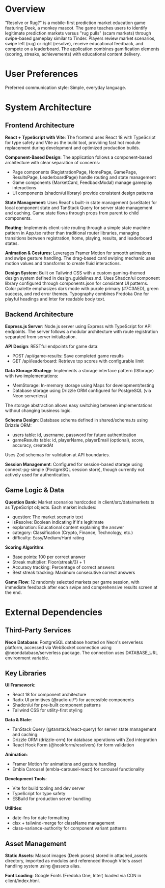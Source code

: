 # Overview

"Resolve or Rug?" is a mobile-first prediction market education game featuring Deek, a monkey mascot. The game teaches users to identify legitimate prediction markets versus "rug pulls" (scam markets) through swipe-based gameplay similar to Tinder. Players review market scenarios, swipe left (rug) or right (resolve), receive educational feedback, and compete on a leaderboard. The application combines gamification elements (scoring, streaks, achievements) with educational content delivery.

# User Preferences

Preferred communication style: Simple, everyday language.

# System Architecture

## Frontend Architecture

**React + TypeScript with Vite**: The frontend uses React 18 with TypeScript for type safety and Vite as the build tool, providing fast hot module replacement during development and optimized production builds.

**Component-Based Design**: The application follows a component-based architecture with clear separation of concerns:
- Page components (RegistrationPage, HomePage, GamePage, ResultsPage, LeaderboardPage) handle routing and state management
- Game components (MarketCard, FeedbackModal) manage gameplay interactions
- UI components (shadcn/ui library) provide consistent design patterns

**State Management**: Uses React's built-in state management (useState) for local component state and TanStack Query for server state management and caching. Game state flows through props from parent to child components.

**Routing**: Implements client-side routing through a simple state machine pattern in App.tsx rather than traditional router libraries, managing transitions between registration, home, playing, results, and leaderboard states.

**Animation & Gestures**: Leverages Framer Motion for smooth animations and swipe gesture handling. The drag-based card swiping mechanic uses motion values and transforms to create fluid interactions.

**Design System**: Built on Tailwind CSS with a custom gaming-themed design system defined in design_guidelines.md. Uses Shadcn/ui component library configured through components.json for consistent UI patterns. Color palette emphasizes dark mode with purple primary (#7C3AED), green success, and red error themes. Typography combines Fredoka One for playful headings and Inter for readable body text.

## Backend Architecture

**Express.js Server**: Node.js server using Express with TypeScript for API endpoints. The server follows a modular architecture with route registration separated from server initialization.

**API Design**: RESTful endpoints for game data:
- POST /api/game-results: Save completed game results
- GET /api/leaderboard: Retrieve top scores with configurable limit

**Data Storage Strategy**: Implements a storage interface pattern (IStorage) with two implementations:
- MemStorage: In-memory storage using Maps for development/testing
- Database storage using Drizzle ORM configured for PostgreSQL (via Neon serverless)

The storage abstraction allows easy switching between implementations without changing business logic.

**Schema Design**: Database schema defined in shared/schema.ts using Drizzle ORM:
- users table: id, username, password for future authentication
- gameResults table: id, playerName, playerEmail (optional), score, accuracy, createdAt

Uses Zod schemas for validation at API boundaries.

**Session Management**: Configured for session-based storage using connect-pg-simple (PostgreSQL session store), though currently not actively used for authentication.

## Game Logic & Data

**Question Bank**: Market scenarios hardcoded in client/src/data/markets.ts as TypeScript objects. Each market includes:
- question: The market scenario text
- isResolve: Boolean indicating if it's legitimate
- explanation: Educational content explaining the answer
- category: Classification (Crypto, Finance, Technology, etc.)
- difficulty: Easy/Medium/Hard rating

**Scoring Algorithm**: 
- Base points: 100 per correct answer
- Streak multiplier: Floor(streak/3) + 1
- Accuracy tracking: Percentage of correct answers
- Best streak tracking: Maximum consecutive correct answers

**Game Flow**: 12 randomly selected markets per game session, with immediate feedback after each swipe and comprehensive results screen at the end.

# External Dependencies

## Third-Party Services

**Neon Database**: PostgreSQL database hosted on Neon's serverless platform, accessed via WebSocket connection using @neondatabase/serverless package. The connection uses DATABASE_URL environment variable.

## Key Libraries

**UI Framework**: 
- React 18 for component architecture
- Radix UI primitives (@radix-ui/*) for accessible components
- Shadcn/ui for pre-built component patterns
- Tailwind CSS for utility-first styling

**Data & State**:
- TanStack Query (@tanstack/react-query) for server state management and caching
- Drizzle ORM (drizzle-orm) for database operations with Zod integration
- React Hook Form (@hookform/resolvers) for form validation

**Animation**: 
- Framer Motion for animations and gesture handling
- Embla Carousel (embla-carousel-react) for carousel functionality

**Development Tools**:
- Vite for build tooling and dev server
- TypeScript for type safety
- ESBuild for production server bundling

**Utilities**:
- date-fns for date formatting
- clsx + tailwind-merge for className management
- class-variance-authority for component variant patterns

## Asset Management

**Static Assets**: Mascot images (Deek poses) stored in attached_assets directory, imported as modules and referenced through Vite's asset handling system using @assets alias.

**Font Loading**: Google Fonts (Fredoka One, Inter) loaded via CDN in client/index.html.